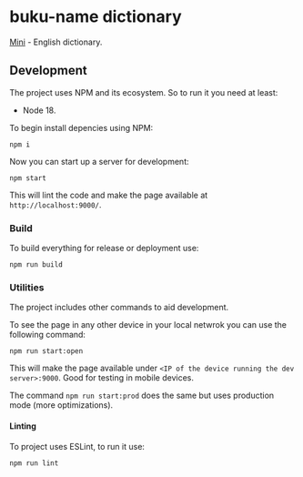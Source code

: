 # buku-name dictionary

[Mini](https://minilanguage.com/) - English dictionary.

## Development

The project uses NPM and its ecosystem. So to run it you need at least:

- Node 18.

To begin install depencies using NPM:

```
npm i
```

Now you can start up a server for development:

```
npm start
```

This will lint the code and make the page available at `http://localhost:9000/`.

### Build

To build everything for release or deployment use:

```
npm run build
```

### Utilities

The project includes other commands to aid development.

To see the page in any other device in your local netwrok you can use the following command:

```
npm run start:open
```

This will make the page available under `<IP of the device running the dev server>:9000`. Good for testing in mobile devices.

The command `npm run start:prod` does the same but uses production mode (more optimizations).

#### Linting

To project uses ESLint, to run it use:

```
npm run lint
```
